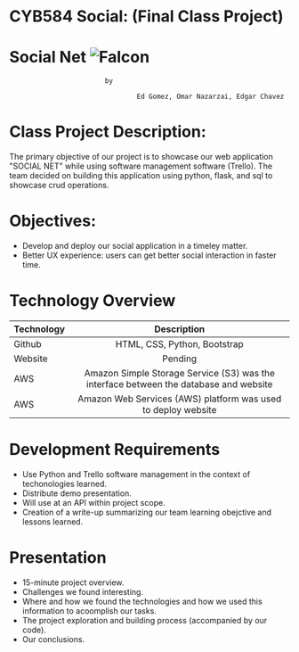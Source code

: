 # CYB584 Social: (Final Class Project)

# **Social Net** ![Falcon](://encrypted-tbn0.gstatic.com/images?q=tbn%3AANd9GcT9pXGj83jifZBh4wOIVmD1EDnPfkZgO33KLDXjqh5QeQv4hTdS&usqp=CAU)


							by
							
	                                Ed Gomez, Omar Nazarzai, Edgar Chavez 


# Class Project Description:
The primary objective of our project is to showcase our web application "SOCIAL NET" while using software management software (Trello). The team decided on building this application using python, flask, and sql to showcase crud operations.


# Objectives:

+ Develop and deploy our social application in a timeley matter.
+ Better UX experience: users can get better social interaction in faster time.


# Technology Overview

| Technology   		| Description    							|
| :---         		|     :---:      							|
|  Github      		| HTML, CSS, Python, Bootstrap							|  
|  Website		| Pending	|
|  AWS			| Amazon Simple Storage Service (S3) was the interface between the database and website
|  AWS		        | Amazon Web Services (AWS) platform was used to deploy website|


# Development Requirements		
		 
+	Use Python and Trello software management in the context of techonologies learned.
+	Distribute demo presentation. 
+	Will use at an API within project scope. 
+	Creation of a write-up summarizing our team learning obejctive and lessons learned. 
		
# Presentation 	
		
+	15-minute project overview.
+	Challenges we found interesting.
+	Where and how we found the technologies and how we used this information to acoomplish our tasks.
+	The project exploration and building process (accompanied by our code).
+	Our conclusions.

